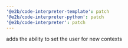 ```yaml
---
'@e2b/code-interpreter-template': patch
'@e2b/code-interpreter-python': patch
'@e2b/code-interpreter': patch
---
```


adds the ability to set the user for new contexts
